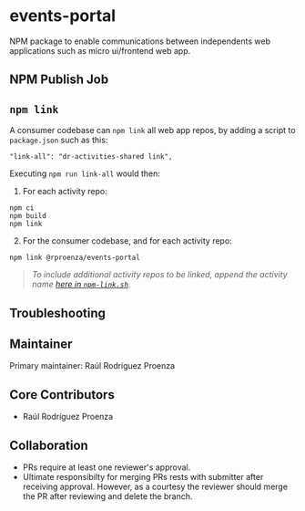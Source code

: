events-portal
====================

NPM package to enable communications between independents web applications such as micro ui/frontend web app.

NPM Publish Job
---------------

`npm link`
----------

A consumer codebase can `npm link` all web app repos, by adding a script to `package.json` such as this:

```
"link-all": "dr-activities-shared link",
```

Executing `npm run link-all` would then:

1. For each activity repo:

```
npm ci
npm build
npm link
```

2. For the consumer codebase, and for each activity repo:

```
npm link @rproenza/events-portal
```

>*To include additional activity repos to be linked, append the activity name [here in `npm-link.sh`](./npm-link.sh#L16 "./npm-link.sh#L16").*

Troubleshooting
---------------

Maintainer
----------

Primary maintainer: Raúl Rodríguez Proenza

Core Contributors
-----------------

* Raúl Rodríguez Proenza

Collaboration
-------------

* PRs require at least one reviewer's approval.
* Ultimate responsibilty for merging PRs rests with submitter after receiving approval.  However, as a courtesy the reviewer
  should merge the PR after reviewing and delete the branch.
